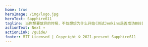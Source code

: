 ```yaml
---
home: true
heroImage: /img/logo.jpg
heroText: Sapphire611
tagline: 当你想要放弃的时候，不妨想想为什么开始(测试Jenkins是否成功888)
actionText: Next →
actionLink: /guide/
footer: MIT Licensed | Copyright © 2021-present Sapphire611
---
```

